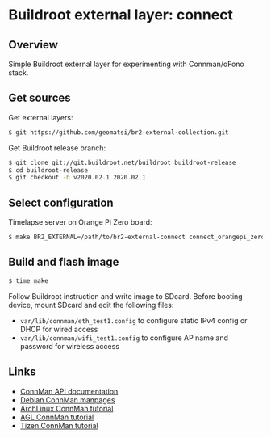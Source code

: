 # Buildroot external layer: connect

## Overview

Simple Buildroot external layer for experimenting with Connman/oFono stack.

## Get sources

Get external layers:
```bash
$ git https://github.com/geomatsi/br2-external-collection.git
```

Get Buildroot release branch:
```bash
$ git clone git://git.buildroot.net/buildroot buildroot-release
$ cd buildroot-release
$ git checkout -b v2020.02.1 2020.02.1
```

## Select configuration

Timelapse server on Orange Pi Zero board:
```bash
$ make BR2_EXTERNAL=/path/to/br2-external-connect connect_orangepi_zero_defconfig
```

## Build and flash image

```bash
$ time make
```

Follow Buildroot instruction and write image to SDcard. Before booting device,
mount SDcard and edit the following files:
* `var/lib/connman/eth_test1.config` to configure static IPv4 config or DHCP for wired access
* `var/lib/connman/wifi_test1.config` to configure AP name and password for wireless access

## Links
* [ConnMan API documentation](https://git.kernel.org/pub/scm/network/connman/connman.git/tree/doc)
* [Debian ConnMan manpages](https://manpages.debian.org/testing/connman)
* [ArchLinux ConnMan tutorial](https://wiki.archlinux.org/index.php/ConnMan)
* [AGL ConnMan tutorial](https://wiki.automotivelinux.org/connman)
* [Tizen ConnMan tutorial](https://wiki.tizen.org/IVI/ConnMan_Tips_&_Tricks)
